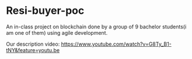# Resi-buyer-poc

An in-class project on blockchain done by a group of 9 bachelor students(i am one of them) using agile development.

Our description video: https://www.youtube.com/watch?v=G8Ty_B1-tNY&feature=youtu.be
